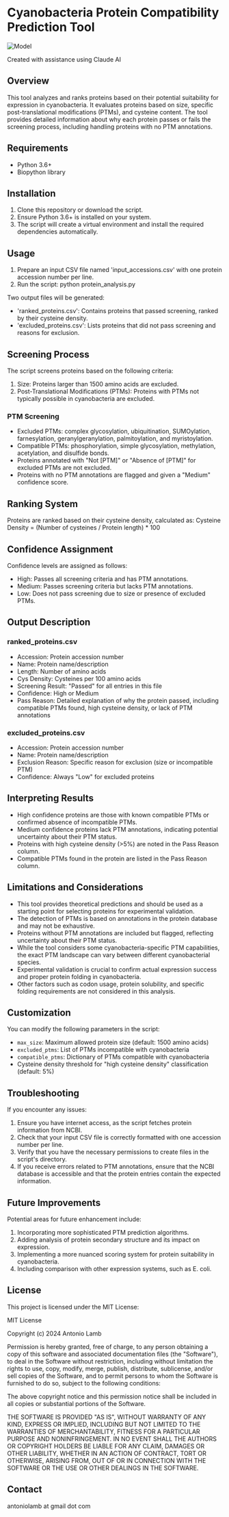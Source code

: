 # Cyanobacteria Protein Compatibility Prediction Tool
![Model](https://github.com/antomicblitz/cyanobacteria-protein-compatibility-prediction-tool/blob/7d8f7966b8bb8d59a29cf77a8e865f17d75b5385/example.png)

Created with assistance using Claude AI
## Overview

This tool analyzes and ranks proteins based on their potential suitability for expression in cyanobacteria. It evaluates proteins based on size, specific post-translational modifications (PTMs), and cysteine content. The tool provides detailed information about why each protein passes or fails the screening process, including handling proteins with no PTM annotations.

## Requirements

- Python 3.6+
- Biopython library

## Installation

1. Clone this repository or download the script.
2. Ensure Python 3.6+ is installed on your system.
3. The script will create a virtual environment and install the required dependencies automatically.

## Usage

1. Prepare an input CSV file named 'input_accessions.csv' with one protein accession number per line.
2. Run the script:
python protein_analysis.py

Two output files will be generated:
- 'ranked_proteins.csv': Contains proteins that passed screening, ranked by their cysteine density.
- 'excluded_proteins.csv': Lists proteins that did not pass screening and reasons for exclusion.

## Screening Process

The script screens proteins based on the following criteria:

1. Size: Proteins larger than 1500 amino acids are excluded.
2. Post-Translational Modifications (PTMs): Proteins with PTMs not typically possible in cyanobacteria are excluded.

### PTM Screening

- Excluded PTMs: complex glycosylation, ubiquitination, SUMOylation, farnesylation, geranylgeranylation, palmitoylation, and myristoylation.
- Compatible PTMs: phosphorylation, simple glycosylation, methylation, acetylation, and disulfide bonds.
- Proteins annotated with "Not [PTM]" or "Absence of [PTM]" for excluded PTMs are not excluded.
- Proteins with no PTM annotations are flagged and given a "Medium" confidence score.

## Ranking System

Proteins are ranked based on their cysteine density, calculated as:
Cysteine Density = (Number of cysteines / Protein length) * 100

## Confidence Assignment

Confidence levels are assigned as follows:

- High: Passes all screening criteria and has PTM annotations.
- Medium: Passes screening criteria but lacks PTM annotations.
- Low: Does not pass screening due to size or presence of excluded PTMs.

## Output Description

### ranked_proteins.csv

- Accession: Protein accession number
- Name: Protein name/description
- Length: Number of amino acids
- Cys Density: Cysteines per 100 amino acids
- Screening Result: "Passed" for all entries in this file
- Confidence: High or Medium
- Pass Reason: Detailed explanation of why the protein passed, including compatible PTMs found, high cysteine density, or lack of PTM annotations

### excluded_proteins.csv

- Accession: Protein accession number
- Name: Protein name/description
- Exclusion Reason: Specific reason for exclusion (size or incompatible PTM)
- Confidence: Always "Low" for excluded proteins

## Interpreting Results

- High confidence proteins are those with known compatible PTMs or confirmed absence of incompatible PTMs.
- Medium confidence proteins lack PTM annotations, indicating potential uncertainty about their PTM status.
- Proteins with high cysteine density (>5%) are noted in the Pass Reason column.
- Compatible PTMs found in the protein are listed in the Pass Reason column.

## Limitations and Considerations

- This tool provides theoretical predictions and should be used as a starting point for selecting proteins for experimental validation.
- The detection of PTMs is based on annotations in the protein database and may not be exhaustive.
- Proteins without PTM annotations are included but flagged, reflecting uncertainty about their PTM status.
- While the tool considers some cyanobacteria-specific PTM capabilities, the exact PTM landscape can vary between different cyanobacterial species.
- Experimental validation is crucial to confirm actual expression success and proper protein folding in cyanobacteria.
- Other factors such as codon usage, protein solubility, and specific folding requirements are not considered in this analysis.

## Customization

You can modify the following parameters in the script:

- `max_size`: Maximum allowed protein size (default: 1500 amino acids)
- `excluded_ptms`: List of PTMs incompatible with cyanobacteria
- `compatible_ptms`: Dictionary of PTMs compatible with cyanobacteria
- Cysteine density threshold for "high cysteine density" classification (default: 5%)

## Troubleshooting

If you encounter any issues:

1. Ensure you have internet access, as the script fetches protein information from NCBI.
2. Check that your input CSV file is correctly formatted with one accession number per line.
3. Verify that you have the necessary permissions to create files in the script's directory.
4. If you receive errors related to PTM annotations, ensure that the NCBI database is accessible and that the protein entries contain the expected information.

## Future Improvements

Potential areas for future enhancement include:

1. Incorporating more sophisticated PTM prediction algorithms.
2. Adding analysis of protein secondary structure and its impact on expression.
3. Implementing a more nuanced scoring system for protein suitability in cyanobacteria.
4. Including comparison with other expression systems, such as E. coli.
## License

This project is licensed under the MIT License:

MIT License

Copyright (c) 2024 Antonio Lamb

Permission is hereby granted, free of charge, to any person obtaining a copy
of this software and associated documentation files (the "Software"), to deal
in the Software without restriction, including without limitation the rights
to use, copy, modify, merge, publish, distribute, sublicense, and/or sell
copies of the Software, and to permit persons to whom the Software is
furnished to do so, subject to the following conditions:

The above copyright notice and this permission notice shall be included in all
copies or substantial portions of the Software.

THE SOFTWARE IS PROVIDED "AS IS", WITHOUT WARRANTY OF ANY KIND, EXPRESS OR
IMPLIED, INCLUDING BUT NOT LIMITED TO THE WARRANTIES OF MERCHANTABILITY,
FITNESS FOR A PARTICULAR PURPOSE AND NONINFRINGEMENT. IN NO EVENT SHALL THE
AUTHORS OR COPYRIGHT HOLDERS BE LIABLE FOR ANY CLAIM, DAMAGES OR OTHER
LIABILITY, WHETHER IN AN ACTION OF CONTRACT, TORT OR OTHERWISE, ARISING FROM,
OUT OF OR IN CONNECTION WITH THE SOFTWARE OR THE USE OR OTHER DEALINGS IN THE
SOFTWARE.

## Contact

antoniolamb at gmail dot com
